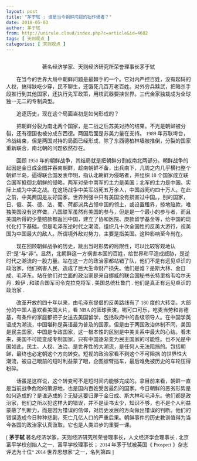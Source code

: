 ```yaml
---
layout: post
title: "茅于轼 : 谁是当今朝鲜问题的始作俑者？"
date: 2018-05-03
author: 茅于轼
from: http://unirule.cloud/index.php?c=article&id=4602
tags: [ 天则观点 ]
categories: [ 天则观点 ]
---
```


<div class="article">
 <div class="body-text">
  <p align="left" class="MsoNormal" style="text-align:left;">
   <span style="font-size:15.0pt;">
   </span>
  </p>
  <p align="center" class="MsoNormal" style="text-align:center;">
   <span style="font-family:宋体;">
   </span>
  </p>
  <p align="center" class="MsoNormal" style="text-align:center;">
   <span>
    <img alt="" src="/uploads/2018/05/031318584054.jpg"/>
   </span>
  </p>
  <p align="center" class="MsoNormal" style="text-align:center;">
   <span style="font-family:宋体;">
    著名经济学家、天则经济研究所荣誉理事长茅于轼
   </span>
   <span>
   </span>
  </p>
  <p align="center" class="MsoNormal" style="text-align:center;">
   <span>
    <span>
    </span>
   </span>
  </p>
  <p align="left" class="MsoNormal" style="text-align:left;text-indent:21.0pt;">
   <span style="font-family:宋体;">
    在当今的世界大局中朝鲜问题是最棘手的一个。它对内严控百姓，没有起码的人权，搞得缺吃少穿，民不聊生，还饿死几百万老百姓。对外穷兵黩武，把暗杀手段推行到其他国家，还执行先军政策，用核武器要挟世界。三代金家独裁成为全球独一无二的专制典型。
    <span>
    </span>
   </span>
  </p>
  <p align="left" class="MsoNormal" style="text-align:left;text-indent:21.0pt;">
   <span style="font-family:宋体;">
   </span>
  </p>
  <p align="left" class="MsoNormal" style="text-align:left;text-indent:21.0pt;">
   <span style="font-family:宋体;">
    追逐历史，现在这个局面当初是如何形成的？
    <span>
    </span>
   </span>
  </p>
  <p align="left" class="MsoNormal" style="text-align:left;text-indent:21.0pt;">
   <span style="font-family:宋体;">
   </span>
  </p>
  <p align="left" class="MsoNormal" style="text-align:left;text-indent:21.0pt;">
   <span style="font-family:宋体;">
    把朝鲜分裂为南北两个国家，是二战之后苏美对持的结果。不光是朝鲜被分裂，还有德国也被分成东西德。两国后面是苏美力量在支持。
    <span>
     1989
    </span>
    年苏联垮台，冷战结束，但是两国对持的局面已经形成，除了东西德柏林墙被推倒，分裂的国家重新联合，南北朝的问题依然存在。
    <span>
    </span>
   </span>
  </p>
  <p align="left" class="MsoNormal" style="text-align:left;text-indent:21.0pt;">
   <span style="font-family:宋体;">
   </span>
  </p>
  <p align="left" class="MsoNormal" style="text-align:left;text-indent:21.0pt;">
   <span style="font-family:宋体;">
    回顾
    <span>
     1950
    </span>
    年的朝鲜战争，其结局就是把朝鲜分割成南北两部分。朝鲜战争的起因是金日成企图并吞南朝鲜，趁南朝鲜不备，出兵南下，几周之内几乎横扫整个朝鲜半岛，逼得联合国发表申明，指认北朝鲜为侵略者，并组织
    <span>
     18
    </span>
    个国家成立联合国军抵御北朝鲜的侵略。两军对垒中南军的主力是美国；北军的主力是中国。实际上成为中美之战。在这场战争中美军战死五万余人，中国战死约四十万人。在此之前，中美两国是友好国家。世界列强中只有美国没有损害过中国。，别的国家，日、俄、英、德、法、葡、荷都派兵占领中国的领土，或设置租界，掠地赔款，唯独美国没有这样做。八国联军虽然有美国的参与，但是是一个最小的参与者，而且美国所得的少量赔款都返回中国，建立了协和医院、庚款留学基金等，给中国的现代化打下基础。但是毛泽东逆时代之潮流，组织几十次全国性的反美大游行，视美国为中国最大的敌人。所谓境外敌对势力，主要是指美国。这种影响至今尚在。
    <span>
    </span>
   </span>
  </p>
  <p align="left" class="MsoNormal" style="text-align:left;text-indent:21.0pt;">
   <span style="font-family:宋体;">
   </span>
  </p>
  <p align="left" class="MsoNormal" style="text-align:left;text-indent:21.0pt;">
   <span style="font-family:宋体;">
    现在回顾朝鲜战争的历史，跳出当时形势的局限性，可以比较客观地认识“是”与“非”。显然，北朝鲜这一方祸害本国的百姓，给世界和平造成威胁，是逆时代之潮流的一股力量。站在这一方的政治家都站错了队，他们不是有远见卓识的政治家，他们祸害人民，造成了巨大生命财产损失。他们是谁？是斯大林、金日成、毛泽东。站在他们对立面的政治家是来自挪威的联合国秘书长特里格韦哈尔夫丹
    <span>
     .
    </span>
    赖伊
    <span>
     ,
    </span>
    和联合国军司令克拉克将军
    <span>
     ,
    </span>
    美国总统杜鲁门
    <span>
     .
    </span>
    他们是真正有远见卓识的政治家
    <span>
     .
    </span>
   </span>
  </p>
  <p align="left" class="MsoNormal" style="text-align:left;text-indent:21.0pt;">
   <span style="font-family:宋体;">
   </span>
  </p>
  <p align="left" class="MsoNormal" style="text-align:left;text-indent:21.0pt;">
   <span style="font-family:宋体;">
    改革开放的四十年以来，由毛泽东提倡的反美路线有了
    <span>
     180
    </span>
    度的大转变。大部分的中国人喜欢看美国大片，看
    <span>
     NBA
    </span>
    的篮球表演，喝可口可乐，吃麦当劳和肯德基，有条件的家庭都把子女送去美国留学，包括政府中的各级领导人。在中国学英语成为潮流，中国堪称是英语最为普及的国家。但是由于两国政治体制不同，美国是民主国家，中国是专政国家，这一根本性的区别是中美关系中最大的心结。看未来，美国不可能变成专制国家，只有中国逐渐变为民主国家的可能性。也不光是中国如此，民主、人权、法治、是世界性的大潮流，是任何人无法阻挡的。包括朝鲜，最终也必定朝这个方向转变。短视的政治家看不到这个不可阻挡
   </span>
   <span style="font-family:宋体;">
    的世界性大潮流，被自己眼前的短时利益蒙了眼，企图螳臂挡车，最后难免被历史的车轮压得粉碎。
   </span>
   <span>
   </span>
  </p>
  <p align="left" class="MsoNormal" style="text-align:left;text-indent:21.0pt;">
   <span>
   </span>
  </p>
  <p align="left" class="MsoNormal" style="text-align:left;text-indent:21.0pt;">
   <span style="font-family:宋体;">
    话虽是这样说，这个转变可不是短时间内能够完成的。拿目前来看，朝鲜一直是当前战争危险的策源地，也是国内百姓受苦最烈的国家。今日朝鲜的恶劣形势是如何造成的？是谁造成的？无疑这要归罪于金日成、斯大林和毛泽东。他们都是政治家，他们之所以犯这样大的错误，并不是读书太少，知识不够，也不是个人利益蒙蔽了判断力，而是因为错误的信仰，对历史发展的方向做出错误的判断。他们的错误造成今日种种悲剧，死亡几亿人口的严重后果。朝鲜事件的历史教训值得为当今各国的政治家认真汲取，它也是人类进步的重要一课。
   </span>
   <span>
   </span>
  </p>
  <p align="left" class="MsoNormal" style="text-align:left;text-indent:21.0pt;">
   <span>
   </span>
  </p>
  <p align="left" class="MsoNormal" style="text-align:left;">
   <span style="font-family:宋体;">
    [
   </span>
   <b>
    <span style="font-family:宋体;">
     茅于轼
    </span>
   </b>
   <span style="font-family:宋体;">
    著名经济学家，天则经济研究所荣誉理事长，人文经济学会理事长
    <span>
     ,
    </span>
    北京富平学校创始人之一、富平学校理事长；
    <span>
     2014
    </span>
    年茅于轼被英国《
    <span>
     Prospect
    </span>
    》杂志评选为十位“
    <span>
     2014
    </span>
    世界思想家”之一，名列第四
    <span>
     ]
    </span>
   </span>
  </p>
  <p align="left" class="MsoNormal" style="text-align:left;text-indent:21.0pt;">
   <span>
   </span>
  </p>
 </div>
</div>

